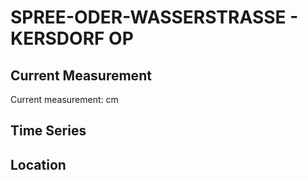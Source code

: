 # SPREE-ODER-WASSERSTRASSE - KERSDORF OP

## Current Measurement

Current measurement: <Value topic="rivers/pegel-online/SOW/KERSDORF_OP/measurementValue"/> cm

## Time Series

<TimeSeries topic="rivers/pegel-online/SOW/KERSDORF_OP/measurementValue" period="week" />

## Location

<WorldMap>
  <Marker lat="52.304575685588645" lon="14.241757959032714" labelTopic="rivers/pegel-online/SOW/KERSDORF_OP" />
</WorldMap>
